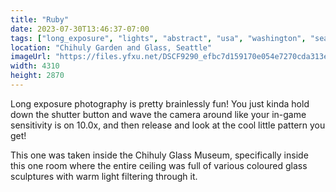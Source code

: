 ```yaml
---
title: "Ruby"
date: 2023-07-30T13:46:37-07:00
tags: ["long_exposure", "lights", "abstract", "usa", "washington", "seattle"]
location: "Chihuly Garden and Glass, Seattle"
imageUrl: "https://files.yfxu.net/DSCF9290_efbc7d159170e054e7270cda313e7bd9.jpg"
width: 4310
height: 2870
---
```


Long exposure photography is pretty brainlessly fun! You just kinda hold down the shutter button and wave the camera around like your in-game sensitivity is on 10.0x, and then release and look at the cool little pattern you get!

This one was taken inside the Chihuly Glass Museum, specifically inside this one room where the entire ceiling was full of various coloured glass sculptures with warm light filtering through it.